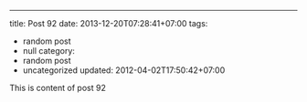 ---
title: Post 92
date: 2013-12-20T07:28:41+07:00
tags:
  - random post
  - null
category:
  - random post
  - uncategorized
updated: 2012-04-02T17:50:42+07:00

This is content of post 92